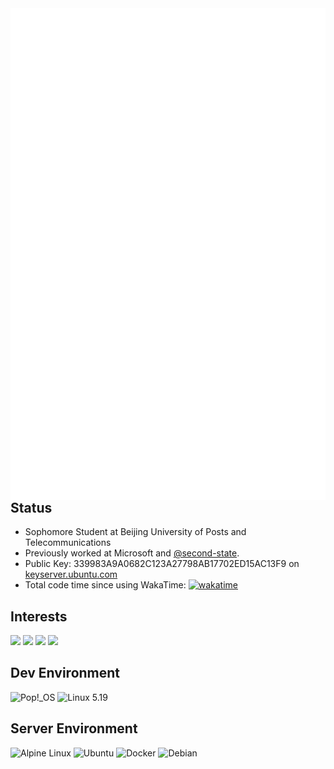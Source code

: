 <img align='left' src='github-metrics.svg'>

## Status

- Sophomore Student at Beijing University of Posts and Telecommunications
- Previously worked at Microsoft and [@second-state](https://github.com/second-state).
- Public Key: 339983A9A0682C123A27798AB17702ED15AC13F9 on [keyserver.ubuntu.com](https://keyserver.ubuntu.com/pks/lookup?search=0x339983a9a0682c123a27798ab17702ed15ac13f9&fingerprint=on&op=index)
- Total code time since using WakaTime: [![wakatime](https://wakatime.com/badge/user/03bdf8cf-415d-486f-8326-1cb2a1c43d7d.svg)](https://wakatime.com/@03bdf8cf-415d-486f-8326-1cb2a1c43d7d)

## Interests

<img src="https://webassembly.org/favicon.ico" height="32px"> <img src="https://www.kernel.org/theme/images/logos/favicon.png" height="32px"> <img src="https://www.rust-lang.org/static/images/ferris.gif" height="32px"> <img src="https://ebpf.io/icons-ed4fe493d9e56a7432b914bd83d06e8a/favicon.ico" height="32px">

## Dev Environment

![Pop!_OS](https://img.shields.io/badge/-Pop!_OS-black?style=for-the-badge&logo=popos) ![Linux 5.19](https://img.shields.io/badge/-Linux%205.19-black?style=for-the-badge&logo=linux)

## Server Environment

![Alpine Linux](https://img.shields.io/badge/-Alpine%20Linux-black?style=for-the-badge&logo=alpinelinux) ![Ubuntu](https://img.shields.io/badge/-Ubuntu-black?style=for-the-badge&logo=ubuntu) ![Docker](https://img.shields.io/badge/-Docker-black?style=for-the-badge&logo=docker) ![Debian](https://img.shields.io/badge/-Debian-black?style=for-the-badge&logo=debian)
